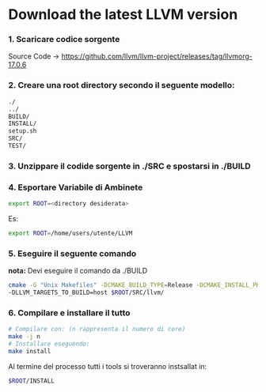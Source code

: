 # Download the latest LLVM version

### 1. Scaricare codice sorgente

Source Code $\rightarrow$ https://github.com/llvm/llvm-project/releases/tag/llvmorg-17.0.6

### 2. Creare una root directory secondo il seguente modello:

```bash
./
../
BUILD/
INSTALL/
setup.sh
SRC/
TEST/
```

### 3. Unzippare il codide sorgente in ./SRC e spostarsi in ./BUILD

### 4. Esportare Variabile di Ambinete

```bash
export ROOT=<directory desiderata>
```

Es:

```bash
export ROOT=/home/users/utente/LLVM
```

### 5. Eseguire il seguente comando

**nota:** Devi eseguire il comando da ./BUILD

```bash
cmake -G "Unix Makefiles" -DCMAKE_BUILD_TYPE=Release -DCMAKE_INSTALL_PREFIX=$ROOT/INSTALL -DLLVM_ENABLE_PROJECTS="clang"
-DLLVM_TARGETS_TO_BUILD=host $ROOT/SRC/llvm/
```

### 6. Compilare e installare il tutto

```bash
# Compilare con: (n rappresenta il numero di core)
make -j n
# Installare eseguendo:
make install
```

Al termine del processo tutti i tools si troveranno instsallat in:

```bash
$ROOT/INSTALL
```
